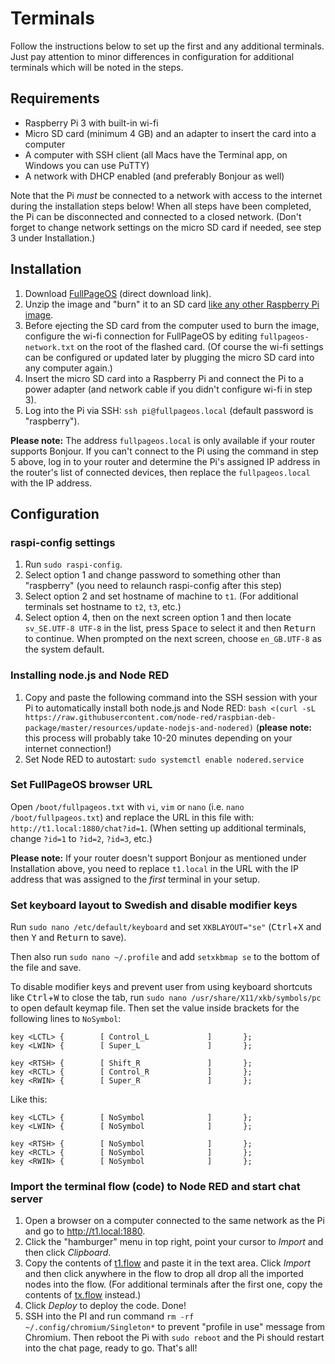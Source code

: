 # Terminals

Follow the instructions below to set up the first and any additional terminals. Just pay attention to minor differences in configuration for additional terminals which will be noted in the steps.

## Requirements

* Raspberry Pi 3 with built-in wi-fi
* Micro SD card (minimum 4 GB) and an adapter to insert the card into a computer
* A computer with SSH client (all Macs have the Terminal app, on Windows you can use PuTTY)
* A network with DHCP enabled (and preferably Bonjour as well)

Note that the Pi *must* be connected to a network with access to the internet during the installation steps below! When all steps have been completed, the Pi can be disconnected and connected to a closed network. (Don't forget to change network settings on the micro SD card if needed, see step 3 under Installation.)

## Installation

1. Download [FullPageOS](http://docstech.net/FullPageOS/2017-06-24_2017-06-21-fullpageos-jessie-lite-0.7.0.zip) (direct download link).
2. Unzip the image and "burn" it to an SD card [like any other Raspberry Pi image](https://www.raspberrypi.org/documentation/installation/installing-images/README.md).
3. Before ejecting the SD card from the computer used to burn the image, configure the wi-fi connection for FullPageOS by editing `fullpageos-network.txt` on the root of the flashed card. (Of course the wi-fi settings can be configured or updated later by plugging the micro SD card into any computer again.)
4. Insert the micro SD card into a Raspberry Pi and connect the Pi to a power adapter (and network cable if you didn't configure wi-fi in step 3).
5. Log into the Pi via SSH: `ssh pi@fullpageos.local` (default password is "raspberry").

**Please note:** The address `fullpageos.local` is only available if your router supports Bonjour. If you can't connect to the Pi using the command in step 5 above, log in to your router and determine the Pi's assigned IP address in the router's list of connected devices, then replace the `fullpageos.local` with the IP address.

## Configuration

### raspi-config settings

1. Run `sudo raspi-config`.
2. Select option 1 and change password to something other than "raspberry" (you need to relaunch raspi-config after this step)
3. Select option 2 and set hostname of machine to `t1`. (For additional terminals set hostname to `t2`, `t3`, etc.)
4. Select option 4, then on the next screen option 1 and then locate `sv_SE.UTF-8 UTF-8` in the list, press <kbd>Space</kbd> to select it and then <kbd>Return</kbd> to continue. When prompted on the next screen, choose `en_GB.UTF-8` as the system default.

### Installing node.js and Node RED

1. Copy and paste the following command into the SSH session with your Pi to automatically install both node.js and Node RED: `bash <(curl -sL https://raw.githubusercontent.com/node-red/raspbian-deb-package/master/resources/update-nodejs-and-nodered)` (**please note:** this process will probably take 10-20 minutes depending on your internet connection!)
2. Set Node RED to autostart: `sudo systemctl enable nodered.service`

### Set FullPageOS browser URL

Open `/boot/fullpageos.txt` with `vi`, `vim` or `nano` (i.e. `nano /boot/fullpageos.txt`) and replace the URL in this file with: `http://t1.local:1880/chat?id=1`. (When setting up additional terminals, change `?id=1` to `?id=2`, `?id=3`, etc.)

**Please note:** If your router doesn't support Bonjour as mentioned under Installation above, you need to replace `t1.local` in the URL with the IP address that was assigned to the *first* terminal in your setup.

### Set keyboard layout to Swedish and disable modifier keys

Run `sudo nano /etc/default/keyboard` and set `XKBLAYOUT="se"` (<kbd>Ctrl</kbd>+<kbd>X</kbd> and then <kbd>Y</kbd> and <kbd>Return</kbd> to save).

Then also run `sudo nano ~/.profile` and add `setxkbmap se` to the bottom of the file and save.

To disable modifier keys and prevent user from using keyboard shortcuts like <kbd>Ctrl</kbd>+<kbd>W</kbd> to close the tab, run `sudo nano /usr/share/X11/xkb/symbols/pc` to open default keymap file. Then set the value inside brackets for the following lines to `NoSymbol`:

```
key <LCTL> {        [ Control_L             ]       };
key <LWIN> {        [ Super_L               ]       };

key <RTSH> {        [ Shift_R               ]       };
key <RCTL> {        [ Control_R             ]       };
key <RWIN> {        [ Super_R               ]       };
```
Like this:
```
key <LCTL> {        [ NoSymbol              ]       };
key <LWIN> {        [ NoSymbol              ]       };

key <RTSH> {        [ NoSymbol              ]       };
key <RCTL> {        [ NoSymbol              ]       };
key <RWIN> {        [ NoSymbol              ]       };
```

### Import the terminal flow (code) to Node RED and start chat server

1. Open a browser on a computer connected to the same network as the Pi and go to http://t1.local:1880.
2. Click the "hamburger" menu in top right, point your cursor to *Import* and then click *Clipboard*.
3. Copy the contents of [t1.flow](https://raw.githubusercontent.com/villeman/terminals/master/t1.flow) and paste it in the text area. Click *Import* and then click anywhere in the flow to drop all drop all the imported nodes into the flow. (For additional terminals after the first one, copy the contents of [tx.flow](https://raw.githubusercontent.com/villeman/terminals/master/tx.flow) instead.)
4. Click *Deploy* to deploy the code. Done!
5. SSH into the PI and run command `rm -rf ~/.config/chromium/Singleton*` to prevent "profile in use" message from Chromium. Then reboot the Pi with `sudo reboot` and the Pi should restart into the chat page, ready to go. That's all!
